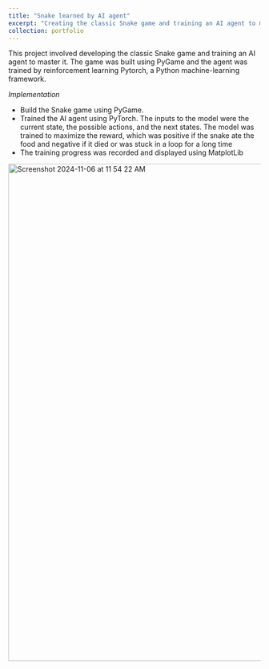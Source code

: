 ```yaml
---
title: "Snake learned by AI agent"
excerpt: "Creating the classic Snake game and training an AI agent to master it"
collection: portfolio
---
```


This project involved developing the classic Snake game and training an AI agent to master it. The game was built using PyGame and the agent was trained by reinforcement learning Pytorch, a Python machine-learning framework.

*Implementation*
  - Build the Snake game using PyGame.
  - Trained the AI agent using PyTorch. The inputs to the model were the current state, the possible actions, and the next states. The model was trained to maximize the reward, which was positive if the snake ate the food and negative if it died or was stuck in a loop for a long time
  - The training progress was recorded and displayed using MatplotLib



<img width="992" alt="Screenshot 2024-11-06 at 11 54 22 AM" src="https://github.com/user-attachments/assets/9b341448-16a6-41ef-9328-b3c06b96ce17">
